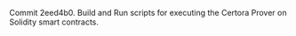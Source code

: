 Commit 2eed4b0.                    Build and Run scripts for executing the Certora Prover on Solidity smart contracts.